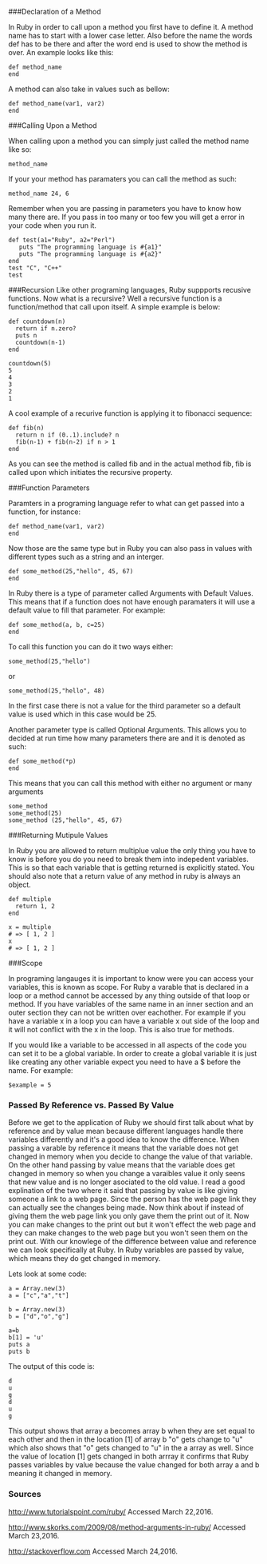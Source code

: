 ###Declaration of a Method

In Ruby in order to call upon a method you first have to define it. A method name has to start with a lower case letter. Also before the name the words def has to be there and after the word end is used to show the method is over. An example looks like this:
```
def method_name
end
```
A method can also take in values such as bellow:
```
def method_name(var1, var2)
end
```

###Calling Upon a Method

When calling upon a method you can simply just called the method name like so:
```
method_name
```
If your your method has paramaters you can call the method as such:
```
method_name 24, 6
```

Remember when you are passing in parameters you have to know how many there are. If you pass in too many or too few you will get a error in your code when you run it. 

```
def test(a1="Ruby", a2="Perl")
   puts "The programming language is #{a1}"
   puts "The programming language is #{a2}"
end
test "C", "C++"
test
```
###Recursion
Like other programing languages, Ruby suppports recusive functions. Now what is a recursive? Well a recursive function is a function/method that call upon itself. A simple example is below:
```
def countdown(n)
  return if n.zero? 
  puts n
  countdown(n-1)    
end               

countdown(5)
5
4
3
2
1
```

A cool example of a recurive function is applying it to fibonacci sequence:
```
def fib(n)
  return n if (0..1).include? n
  fib(n-1) + fib(n-2) if n > 1
end
```
As you can see the method is called fib and in the actual method fib, fib is called upon which initiates the recursive property.

###Function Parameters

Paramters in a programing language refer to what can get passed into a function, for instance:
```
def method_name(var1, var2)
end
```
Now those are the same type but in Ruby you can also pass in values with different types such as a string and an interger.
```
def some_method(25,"hello", 45, 67)
end
```
In Ruby there is a type of parameter called Arguments with Default Values. This means that if a function does not have enough paramaters it will use a default value to fill that parameter. For example:
```
def some_method(a, b, c=25)
end
```
To call this function you can do it two ways either:
```
some_method(25,"hello")
```
or
```
some_method(25,"hello", 48)
```
In the first case there is not a value for the third parameter so a default value is used which in this case would be 25.

Another parameter type is called Optional Arguments. This allows you to decided at run time how many parameters there are and it is denoted as such:
```
def some_method(*p)
end
```
This means that you can call this method with either no argument or many arguments


```
some_method
some_method(25)
some_method (25,"hello", 45, 67)
```

###Returning Mutipule Values

In Ruby you are allowed to return multiplue value the only thing you have to know is before you do you need to break them into indepedent variables. This is so that each variable that is getting returned is explicitly stated. You should also note that a return value of any method in ruby is always an object.

```
def multiple
  return 1, 2
end

x = multiple
# => [ 1, 2 ]
x
# => [ 1, 2 ]
```

###Scope

In programing langauges it is important to know were you can access your variables, this is known as scope. For Ruby a varable that is declared in a loop or a method cannot be accessed by any thing outside of that loop or method. If you have variables of the same name in an inner section and an outer section they can not be written over eachother. For example if you have a variable x in a loop you can have a variable x out side of the loop and it will not conflict with the x in the loop. This is also true for methods. 

If you would like a variable to be accessed in all aspects of the code you can set it to be a global variable. In order to create a global variable it is just like creating any other variable expect you need to have a $ before the name. For example:
```
$example = 5 
```

### Passed By Reference vs. Passed By Value
Before we get to the application of Ruby we should first talk about what by reference and by value mean because different languages handle there variables differently and it's a good idea to know the difference. When passing a varable by reference it means that the variable does not get changed in memory when you decide to change the value of that variable. On the other hand passing by value means that the variable does get changed in memory so when you change a varaibles value it only seens that new value and is no longer asociated to the old value. I read a good explination of the two where it said that passing by value is like giving someone a link to a web page. Since the person has the web page link they can actually see the changes being made. Now think about if instead of giving them the web page link you only gave them the print out of it. Now you can make changes to the print out but it won't effect the web page and they can make changes to the web page but you won't seen them on the print out. With our knowlege of the difference between value and reference we can look specifically at Ruby. In Ruby variables are passed by value, which means they do get changed in memory.

Lets look at some code:
```
a = Array.new(3)
a = ["c","a","t"] 

b = Array.new(3)
b = ["d","o","g"] 

a=b
b[1] = 'u'
puts a 
puts b
```

The output of this code is:
```
d
u
g
d
u
g
```
This output shows that array a becomes array b when they are set equal to each other and then in the location [1] of array b "o" gets change to "u" which also shows that "o" gets changed to "u" in the a array as well. Since the value of location [1] gets changed in both arrray it confirms that Ruby passes variables by value because the value changed for both array a and b meaning it changed in memory.
### Sources 
http://www.tutorialspoint.com/ruby/ Accessed March 22,2016.

http://www.skorks.com/2009/08/method-arguments-in-ruby/ Accessed March 23,2016.

http://stackoverflow.com Accessed March 24,2016.







